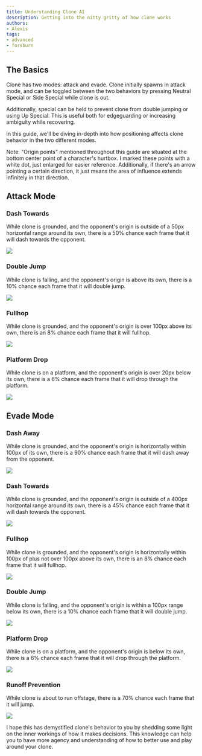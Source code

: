 ```yaml
---
title: Understanding Clone AI
description: Getting into the nitty gritty of how clone works
authors:
- Alexis
tags:
- advanced
- forsburn
---
```


## The Basics

Clone has two modes: attack and evade. Clone initially spawns in attack mode, and can be toggled between the two behaviors by pressing Neutral Special or Side Special while clone is out.

Additionally, special can be held to prevent clone from double jumping or using Up Special. This is useful both for edgeguarding or increasing ambiguity while recovering.

In this guide, we'll be diving in-depth into how positioning affects clone behavior in the two different modes.

Note: "Origin points" mentioned throughout this guide are situated at the bottom center point of a character's hurtbox. I marked these points with a white dot, just enlarged for easier reference. Additionally, if there's an arrow pointing a certain direction, it just means the area of influence extends infinitely in that direction.

## Attack Mode

### Dash Towards

While clone is grounded, and the opponent's origin is outside of a 50px horizontal range around its own, there is a 50% chance each frame that it will dash towards the opponent.

![](attack-dash-towards.png)

### Double Jump

While clone is falling, and the opponent's origin is above its own, there is a 10% chance each frame that it will double jump.

![](attack-double-jump.png)

### Fullhop

While clone is grounded, and the opponent's origin is over 100px above its own, there is an 8% chance each frame that it will fullhop.

![](attack-fullhop.png)

### Platform Drop

While clone is on a platform, and the opponent's origin is over 20px below its own, there is a 6% chance each frame that it will drop through the platform.

![](attack-platdrop.png)

## Evade Mode

### Dash Away

While clone is grounded, and the opponent's origin is horizontally within 100px of its own, there is a 90% chance each frame that it will dash away from the opponent.

![](evade-dash-away.png)

### Dash Towards

While clone is grounded, and the opponent's origin is outside of a 400px horizontal range around its own, there is a 45% chance each frame that it will dash towards the opponent.

![](evade-dash-towards.png)

### Fullhop

While clone is grounded, and the opponent's origin is horizontally within 100px of plus not over 100px above its own, there is an 8% chance each frame that it will fullhop.

![](evade-fullhop.png)

### Double Jump

While clone is falling, and the opponent's origin is within a 100px range below its own, there is a 10% chance each frame that it will double jump.

![](evade-double-jump.png)

### Platform Drop

While clone is on a platform, and the opponent's origin is below its own, there is a 6% chance each frame that it will drop through the platform.

![](evade-platform-drop.png)

### Runoff Prevention

While clone is about to run offstage, there is a 70% chance each frame that it will jump.

![](evade-runoff-prevention.png)

I hope this has demystified clone's behavior to you by shedding some light on the inner workings of how it makes decisions. This knowledge can help you to have more agency and understanding of how to better use and play around your clone.
